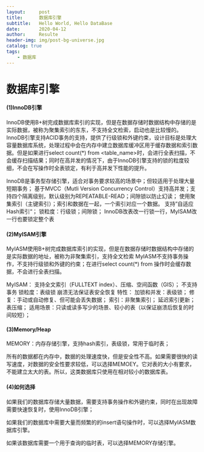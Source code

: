 ```yaml
---
layout:     post                    
title:      数据库引擎                
subtitle:   Hello World, Hello DataBase 
date:       2020-04-12              
author:     Resulte                      
header-img: img/post-bg-universe.jpg  
catalog: true                       
tags:                               
    - 数据库
---
```


# 数据库引擎

#### (1)InnoDB引擎

InnoDB使用B+树完成数据库索引的实现，但是在数据存储时数据结构中存储的是实际数据，被称为聚集索引的东东，不支持全文检索，启动也是比较慢的。
InnoDB引擎支持ACID事务的支持，提供了行级锁和外键约束，设计目标是处理大容量数据库系统，处理过程中会在内存中建立数据库缓冲区用于缓存数据和索引数据。但是如果进行select count(*) from <table_name>时，会进行全表扫描，不会缓存扫描结果；同时在高并发的情况下，由于InnoDB引擎支持的锁的粒度较细，不会在写操作时全表锁定，有利于高并发下性能的提升。

InnoDB是事务型存储引擎，适合对事务要求较高的场景中；但较适用于处理大量短期事务；
            基于MVCC（Mutli Version Concurrency Control）支持高并发；支持四个隔离级别，默认级别为REPEATABLE-READ；间隙锁以防止幻读；
            使用聚集索引（主键索引）；索引和数据在一起，一个索引对应一个数据。
            支持”自适应Hash索引“；
            锁粒度：行级锁；间隙锁；
InnoDB改表改一行锁一行，MyISAM改一行也要锁定整个表

#### (2)MyISAM引擎

MyIASM使用B+树完成数据库索引的实现，但是在数据存储时数据结构中存储的是实际数据的地址，被称为非聚集索引，支持全文检索
MyIASM不支持事务操作，不支持行级锁和外键的约束；在进行select count(*) from <table>操作时会缓存数据，不会进行全表扫描。

MyISAM： 
        支持全文索引（FULLTEXT index）、压缩、空间函数（GIS）；
        不支持事务
        锁粒度：表级锁
        崩溃无法保证表安全恢复
特性：
        加锁和并发：表级锁；
        修复：手动或自动修复、但可能会丢失数据；
        索引：非聚集索引；
        延迟索引更新；
        表压缩；
适用场景：只读或读多写少的场景、较小的表（以保证崩溃后恢复的时间较短）；

#### (3)Memory/Heap

MEMORY：内存存储引擎，支持hash索引，表级锁，常用于临时表；

所有的数据都在内存中，数据的处理速度快，但是安全性不高。如果需要很快的读写速度，对数据的安全性要求较低，可以选择MEMOEY。它对表的大小有要求，不能建立太大的表。所以，这类数据库只使用在相对较小的数据库表。

#### (4)如何选择

如果我们的数据库存储大量数据，需要支持事务操作和外键约束，同时在出现故障需要快速恢复时，使用InnoDB引擎；

如果我们的数据库中需要大量而频繁的的insert语句操作时，可以选择MyIASM数据库引擎。

如果该数据库需要一个用于查询的临时表，可以选择MEMORY存储引擎。
